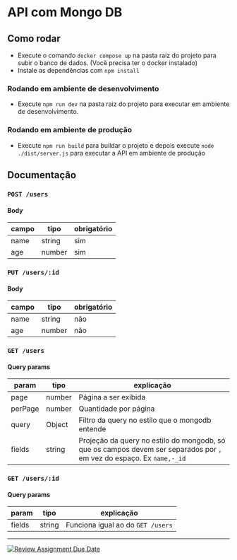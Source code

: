 # API com Mongo DB

## Como rodar
- Execute o comando `docker compose up` na pasta raíz do projeto para subir o banco de dados. (Você precisa ter o docker instalado)
- Instale as dependências com `npm install`

### Rodando em ambiente de desenvolvimento
- Execute `npm run dev` na pasta raiz do projeto para executar em ambiente de desenvolvimento.

### Rodando em ambiente de produção
- Execute `npm run build` para buildar o projeto e depois execute `node ./dist/server.js` para executar a API em ambiente de produção 

## Documentação
### `POST /users`
#### Body
|campo|tipo|obrigatório|
--|--|--
|name|string|sim|
|age|number|sim|

### `PUT /users/:id`
#### Body
|campo|tipo|obrigatório|
--|--|--
|name|string|não|
|age|number|não|

### `GET /users`
#### Query params
|param|tipo|explicação|
--|--|--
page|number| Página a ser exibida
perPage|number| Quantidade por página
query|Object| Filtro da query no estilo que o mongodb entende
fields|string| Projeção da query no estilo do mongodb, só que os campos devem ser separados por `,` em vez do espaço. Ex `name,-_id`

### `GET /users/:id`
#### Query params
|param|tipo|explicação|
--|--|--
fields|string| Funciona igual ao do `GET /users`

<hr/>

[![Review Assignment Due Date](https://classroom.github.com/assets/deadline-readme-button-22041afd0340ce965d47ae6ef1cefeee28c7c493a6346c4f15d667ab976d596c.svg)](https://classroom.github.com/a/ori1I0wD)
